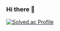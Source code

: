 ### Hi there 👋

[![Solved.ac Profile](http://mazassumnida.wtf/api/generate_badge?boj=muntopus)](https://solved.ac/muntopus)
